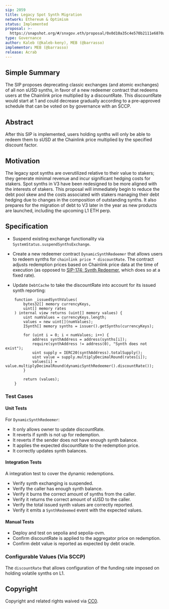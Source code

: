 ```yaml
---
sip: 2059
title: Legacy Spot Synth Migration
network: Ethereum & Optimism
status: Implemented
proposal: >-
  https://snapshot.org/#/snxgov.eth/proposal/0x0d10a35c4e570b2111e6870a26b6a0a23836bba09ac35889ed71e7196e641ec4
type: Governance
author: Kaleb (@kaleb-keny), MEB (@barrasso)
implementor: MEB (@barrasso)
release: Acrab
---
```


## Simple Summary

The SIP proposes deprecating classic exchanges (and atomic exchanges) of all non sUSD synths, in favor of a new redeemer contract that redeems users at the Chainlink price multiplied by a discountRate. This discountRate would start at 1 and could decrease gradually according to a pre-approved schedule that can be voted on by governance with an SCCP.

## Abstract

<!--A short (~200 word) description of the proposed change, the abstract should clearly describe the proposed change. This is what *will* be done if the SIP is implemented, not *why* it should be done or *how* it will be done. If the SIP proposes deploying a new contract, write, "we propose to deploy a new contract that will do x".-->

After this SIP is implemented, users holding synths will only be able to redeem them to sUSD at the Chainlink price multiplied by the specified discount factor.

## Motivation

The legacy spot synths are overutilized relative to their value to stakers; they generate minimal revenue and incur significant hedging costs for stakers. Spot synths in V3 have been redesigned to be more aligned with the interests of stakers. This proposal will immediately begin to reduce the debt pool skew and the costs associated with stakers managing their debt hedging due to changes in the composition of outstanding synths. It also prepares for the migration of debt to V3 later in the year as new products are launched, including the upcoming L1 ETH perp.

## Specification

- Suspend existing exchange functionality via `SystemStatus.suspendSynthsExchange`.

- Create a new redeemer contract `DynamicSynthRedeemer` that allows users to redeem synths for `chainlink price * discountRate`. The contract adjusts redemption prices based on Chainlink price data at the time of execution (as opposed to [SIP-174: Synth Redeemer](https://sips.synthetix.io/sips/sip-174/), which does so at a fixed rate).

- Update `DebtCache` to take the discountRate into account for its issued synth reporting:

```
    function _issuedSynthValues(
        bytes32[] memory currencyKeys,
        uint[] memory rates
    ) internal view returns (uint[] memory values) {
        uint numValues = currencyKeys.length;
        values = new uint[](numValues);
        ISynth[] memory synths = issuer().getSynths(currencyKeys);

        for (uint i = 0; i < numValues; i++) {
            address synthAddress = address(synths[i]);
            require(synthAddress != address(0), "Synth does not exist");
            uint supply = IERC20(synthAddress).totalSupply();
            uint value = supply.multiplyDecimalRound(rates[i]);
            values[i] = value.multiplyDecimalRound(dynamicSynthRedeemer().discountRate());
        }

        return (values);
    }
```

### Test Cases

#### Unit Tests

For `DynamicSynthRedeemer`:

- It only allows owner to update discountRate.
- It reverts if synth is not up for redemption.
- It reverts if the sender does not have enough synth balance.
- It applies the expected discountRate to the redemption price.
- It correctly updates synth balances.

#### Integration Tests

A integration test to cover the dynamic redemptions.

- Verify synth exchanging is suspended.
- Verify the caller has enough synth balance.
- Verify it burns the correct amount of synths from the caller.
- Verify it returns the correct amount of sUSD to the caller.
- Verify the total issued synth values are correctly reported.
- Verify it emits a `SynthRedeemed` event with the expected values.

#### Manual Tests

- Deploy and test on sepolia and sepolia-ovm.
- Confirm discountRate is applied to the aggregator price on redemption.
- Confirm debt value is reported as expected by debt oracle.

### Configurable Values (Via SCCP)

<!--Please list all values configurable via SCCP under this implementation.-->

The `discountRate` that allows configuration of the funding rate imposed on holding volatile synths on L1.

## Copyright

Copyright and related rights waived via [CC0](https://creativecommons.org/publicdomain/zero/1.0/).
